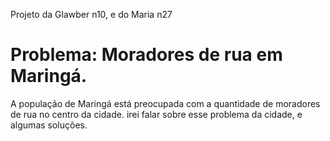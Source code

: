 Projeto da Glawber n10, e do Maria n27

# Problema: Moradores de rua em Maringá.

A população de Maringá está preocupada com a quantidade de moradores de rua no centro da cidade.
irei falar sobre esse problema da cidade, e algumas soluções.

